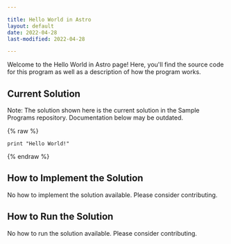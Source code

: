 ```yaml
---

title: Hello World in Astro
layout: default
date: 2022-04-28
last-modified: 2022-04-28

---
```


Welcome to the Hello World in Astro page! Here, you'll find the source code for this program as well as a description of how the program works.

## Current Solution

Note: The solution shown here is the current solution in the Sample Programs repository. Documentation below may be outdated.

{% raw %}

```Astro
print "Hello World!"
```

{% endraw %}

## How to Implement the Solution

No how to implement the solution available. Please consider contributing.

## How to Run the Solution

No how to run the solution available. Please consider contributing.